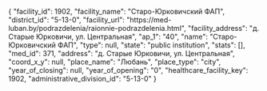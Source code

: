 {
    "facility_id": 1902,
    "facility_name": "Старо-Юрковичский ФАП",
    "district_id": "5-13-0",
    "facility_url": "https:\/\/med-luban.by\/podrazdelenia\/raionnie-podrazdelenia.html",
    "facility_address": "д. Старые Юрковичи, ул. Центральная",
    "ap_1": "40",
    "name": "Старо-Юрковичский ФАП",
    "type": null,
    "state": "public institution",
    "stats": [],
    "med_id": 371,
    "address": "д. Старые Юрковичи, ул. Центральная",
    "coord_x_y": null,
    "place_name": "Любань",
    "place_type": "city",
    "year_of_closing": null,
    "year_of_opening": "0",
    "healthcare_facility_key": 1902,
    "administrative_division_id": "5-13-0"
}